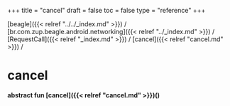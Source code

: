 +++
title = "cancel"
draft = false
toc = false
type = "reference"
+++

[beagle]({{< relref "../../_index.md" >}}) / [br.com.zup.beagle.android.networking]({{< relref "../_index.md" >}}) / [RequestCall]({{< relref "_index.md" >}}) / [cancel]({{< relref "cancel.md" >}}) / 



# cancel  
  
<b><b>abstract fun [cancel]({{< relref "cancel.md" >}})()</b></b>  



